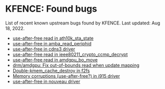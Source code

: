 KFENCE: Found bugs
==================

List of recent known upstream bugs found by KFENCE. Last updated: Aug 18, 2022.

* [use-after-free read in ath10k_sta_state](https://lore.kernel.org/all/20220801141930.16794-1-quic_wgong@quicinc.com/)
* [use-after-free in amba_read_periphid](https://lore.kernel.org/all/20220817184613.3469660-1-isaacmanjarres@google.com/)
* [use-after-free in cdns3 driver](https://lore.kernel.org/all/20220608190430.2814358-1-Frank.Li@nxp.com/)
* [use-after-free read in ieee80211_crypto_ccmp_decrypt](https://bugzilla.kernel.org/show_bug.cgi?id=214401)
* [use-after-free read in amdgpu_bo_move](https://gitlab.freedesktop.org/drm/amd/-/issues/1699)
* [drm/amdgpu: Fix out-of-bounds read when update mapping](https://git.kernel.org/pub/scm/linux/kernel/git/torvalds/linux.git/commit/?id=4d77f36f2c8c62b230f4a5eb264c169fa04c4a5a)
* [Double-kmem_cache_destroy in f2fs](https://lkml.kernel.org/r/0000000000003f654905c168b09d@google.com)
* [Memory corruptions (use-after-free?) in i915 driver](https://gitlab.freedesktop.org/drm/intel/-/issues/3450)
* [use-after-free in nouveau driver](https://lore.kernel.org/lkml/20210511163453.2343304-1-kherbst@redhat.com/)
